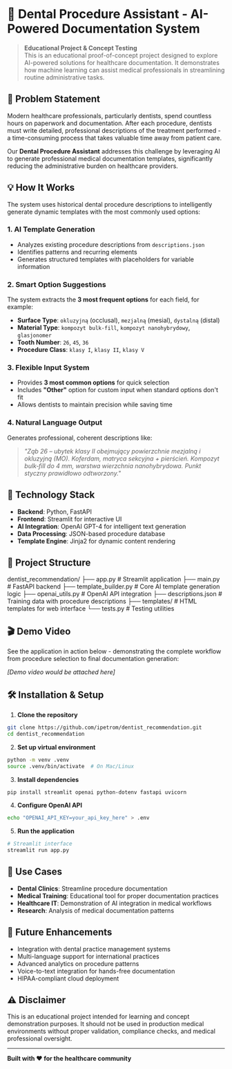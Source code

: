 # 🦷 Dental Procedure Assistant - AI-Powered Documentation System

> **Educational Project & Concept Testing**  
> This is an educational proof-of-concept project designed to explore AI-powered solutions for healthcare documentation. It demonstrates how machine learning can assist medical professionals in streamlining routine administrative tasks.

## 🎯 Problem Statement

Modern healthcare professionals, particularly dentists, spend countless hours on paperwork and documentation. After each procedure, dentists must write detailed, professional descriptions of the treatment performed - a time-consuming process that takes valuable time away from patient care.

Our **Dental Procedure Assistant** addresses this challenge by leveraging AI to generate professional medical documentation templates, significantly reducing the administrative burden on healthcare providers.

## 💡 How It Works

The system uses historical dental procedure descriptions to intelligently generate dynamic templates with the most commonly used options:

### 1. **AI Template Generation**
- Analyzes existing procedure descriptions from `descriptions.json`
- Identifies patterns and recurring elements
- Generates structured templates with placeholders for variable information

### 2. **Smart Option Suggestions**
The system extracts the **3 most frequent options** for each field, for example:
- **Surface Type**: `okluzyjną` (occlusal), `mezjalną` (mesial), `dystalną` (distal)
- **Material Type**: `kompozyt bulk-fill`, `kompozyt nanohybrydowy`, `glasjonomer`
- **Tooth Number**: `26`, `45`, `36`
- **Procedure Class**: `klasy I`, `klasy II`, `klasy V`

### 3. **Flexible Input System**
- Provides **3 most common options** for quick selection
- Includes **"Other"** option for custom input when standard options don't fit
- Allows dentists to maintain precision while saving time

### 4. **Natural Language Output**
Generates professional, coherent descriptions like:
> *"Ząb 26 – ubytek klasy II obejmujący powierzchnie mezjalną i okluzyjną (MO). Koferdam, matryca sekcyjna + pierścień. Kompozyt bulk‑fill do 4 mm, warstwa wierzchnia nanohybrydowa. Punkt styczny prawidłowo odtworzony."*

## 🚀 Technology Stack

- **Backend**: Python, FastAPI
- **Frontend**: Streamlit for interactive UI
- **AI Integration**: OpenAI GPT-4 for intelligent text generation
- **Data Processing**: JSON-based procedure database
- **Template Engine**: Jinja2 for dynamic content rendering

## 📁 Project Structure

dentist_recommendation/
├── app.py                 # Streamlit application
├── main.py               # FastAPI backend
├── template_builder.py   # Core AI template generation logic
├── openai_utils.py       # OpenAI API integration
├── descriptions.json     # Training data with procedure descriptions
├── templates/            # HTML templates for web interface
└── tests.py             # Testing utilities

## 🎬 Demo Video

See the application in action below - demonstrating the complete workflow from procedure selection to final documentation generation:

*[Demo video would be attached here]*

## 🛠️ Installation & Setup

1. **Clone the repository**
```bash
git clone https://github.com/ipetrom/dentist_recommendation.git
cd dentist_recommendation
```

2. **Set up virtual environment**
```bash
python -m venv .venv
source .venv/bin/activate  # On Mac/Linux
```

3. **Install dependencies**
```bash
pip install streamlit openai python-dotenv fastapi uvicorn
```

4. **Configure OpenAI API**
```bash
echo "OPENAI_API_KEY=your_api_key_here" > .env
```

5. **Run the application**
```bash
# Streamlit interface
streamlit run app.py
```

## 🎯 Use Cases

- **Dental Clinics**: Streamline procedure documentation
- **Medical Training**: Educational tool for proper documentation practices
- **Healthcare IT**: Demonstration of AI integration in medical workflows
- **Research**: Analysis of medical documentation patterns

## 🔮 Future Enhancements

- Integration with dental practice management systems
- Multi-language support for international practices
- Advanced analytics on procedure patterns
- Voice-to-text integration for hands-free documentation
- HIPAA-compliant cloud deployment

## ⚠️ Disclaimer

This is an educational project intended for learning and concept demonstration purposes. It should not be used in production medical environments without proper validation, compliance checks, and medical professional oversight.

---

**Built with ❤️ for the healthcare community**

